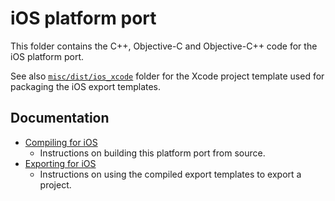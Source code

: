 # iOS platform port

This folder contains the C++, Objective-C and Objective-C++ code for the iOS
platform port.

See also [`misc/dist/ios_xcode`](/misc/dist/ios_xcode) folder for the Xcode
project template used for packaging the iOS export templates.

## Documentation

- [Compiling for iOS](https://docs.godotengine.org/en/latest/development/compiling/compiling_for_ios.html)
  - Instructions on building this platform port from source.
- [Exporting for iOS](https://docs.godotengine.org/en/latest/tutorials/export/exporting_for_ios.html)
  - Instructions on using the compiled export templates to export a project.
